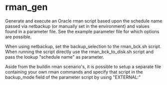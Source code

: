 rman_gen
========

Generate and execute an Oracle rman script based upon the schedule name passed via netbackup (or manually set in the environment) and values found in a parameter file.
See the example parameter file for which options are possible.

When using netbackup, set the backup_selection to the rman_bck.sh script.
When running the script directly use the rman_bck_to_disk.sh script and pass the lookup "schedule name" as parameter.

Aside from the buildin rman scenario's, it is possible to setup a separate file containing your own rman commands and specify that script in the backup_mode field of the parameter script by using "EXTERNAL:<full path to the script>"